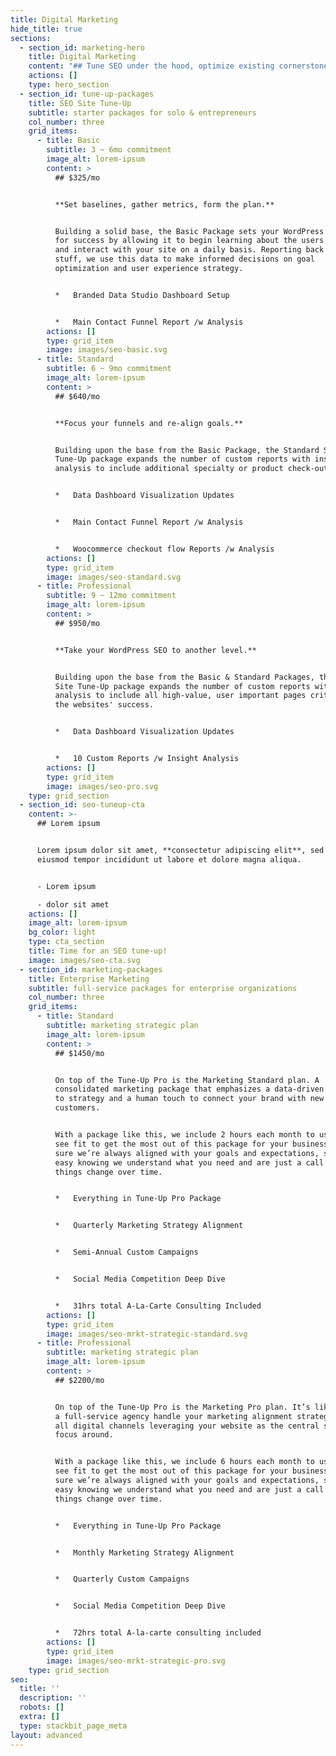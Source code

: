 ```yaml
---
title: Digital Marketing
hide_title: true
sections:
  - section_id: marketing-hero
    title: Digital Marketing
    content: "## Tune SEO under the hood, optimize existing cornerstone content and never worry about\_[typical WordPress website issues\\*](https://virtuallycreative.ca/wordpress/seo-site-tuneup/#)\_ever again!\n\nWordPress Site Tune-Up packages provide full-service coverage for your WordPress website. Push your website to the limit with a Site Tune-Up or Marketing Package by Virtually(Creative) and gain the same competitive advantages used by WordPress content professionals!\n\n*   Three Site Tune-Up Packages\n*   Custom Full-Service Marketing Packages\n\nWordPress is a fantastic publishing platform, but out of the box, it doesn’t include many Search Engine Optimization (SEO) features. These are added in by additional SEO plugins, which require configuration and an understanding of SEO best practices.\n\nOur Site Tune-Up packages help maximize your WordPress’s Search Engine Optimization (SEO) effectiveness by making sure all “low-hanging fruit” is quickly taken care of by making sure the best SEO plugins for your WordPress website are installed and configured properly. If there are missing SEO plugins we safely install them for you and configure them for continuous optimal use.\n"
    actions: []
    type: hero_section
  - section_id: tune-up-packages
    title: SEO Site Tune-Up
    subtitle: starter packages for solo & entrepreneurs
    col_number: three
    grid_items:
      - title: Basic
        subtitle: 3 ~ 6mo commitment
        image_alt: lorem-ipsum
        content: >
          ## $325/mo


          **Set baselines, gather metrics, form the plan.**


          Building a solid base, the Basic Package sets your WordPress site up
          for success by allowing it to begin learning about the users that use
          and interact with your site on a daily basis. Reporting back the good
          stuff, we use this data to make informed decisions on goal
          optimization and user experience strategy.


          *   Branded Data Studio Dashboard Setup


          *   Main Contact Funnel Report /w Analysis
        actions: []
        type: grid_item
        image: images/seo-basic.svg
      - title: Standard
        subtitle: 6 ~ 9mo commitment
        image_alt: lorem-ipsum
        content: >
          ## $640/mo


          **Focus your funnels and re-align goals.**


          Building upon the base from the Basic Package, the Standard Site
          Tune-Up package expands the number of custom reports with insight
          analysis to include additional specialty or product check-out flows.


          *   Data Dashboard Visualization Updates


          *   Main Contact Funnel Report /w Analysis


          *   Woocommerce checkout flow Reports /w Analysis
        actions: []
        type: grid_item
        image: images/seo-standard.svg
      - title: Professional
        subtitle: 9 ~ 12mo commitment
        image_alt: lorem-ipsum
        content: >
          ## $950/mo


          **Take your WordPress SEO to another level.**


          Building upon the base from the Basic & Standard Packages, the Pro
          Site Tune-Up package expands the number of custom reports with insight
          analysis to include all high-value, user important pages critical for
          the websites' success.


          *   Data Dashboard Visualization Updates


          *   10 Custom Reports /w Insight Analysis
        actions: []
        type: grid_item
        image: images/seo-pro.svg
    type: grid_section
  - section_id: seo-tuneup-cta
    content: >-
      ## Lorem ipsum


      Lorem ipsum dolor sit amet, **consectetur adipiscing elit**, sed do
      eiusmod tempor incididunt ut labore et dolore magna aliqua.


      - Lorem ipsum

      - dolor sit amet
    actions: []
    image_alt: lorem-ipsum
    bg_color: light
    type: cta_section
    title: Time for an SEO tune-up!
    image: images/seo-cta.svg
  - section_id: marketing-packages
    title: Enterprise Marketing
    subtitle: full-service packages for enterprise organizations
    col_number: three
    grid_items:
      - title: Standard
        subtitle: marketing strategic plan
        image_alt: lorem-ipsum
        content: >
          ## $1450/mo


          On top of the Tune-Up Pro is the Marketing Standard plan. A
          consolidated marketing package that emphasizes a data-driven approach
          to strategy and a human touch to connect your brand with new potential
          customers.


          With a package like this, we include 2 hours each month to use as you
          see fit to get the most out of this package for your business and make
          sure we’re always aligned with your goals and expectations, so rest
          easy knowing we understand what you need and are just a call away as
          things change over time.


          *   Everything in Tune-Up Pro Package


          *   Quarterly Marketing Strategy Alignment


          *   Semi-Annual Custom Campaigns


          *   Social Media Competition Deep Dive


          *   31hrs total A-La-Carte Consulting Included
        actions: []
        type: grid_item
        image: images/seo-mrkt-strategic-standard.svg
      - title: Professional
        subtitle: marketing strategic plan
        image_alt: lorem-ipsum
        content: >
          ## $2200/mo


          On top of the Tune-Up Pro is the Marketing Pro plan. It’s like having
          a full-service agency handle your marketing alignment strategy across
          all digital channels leveraging your website as the central source to
          focus around.


          With a package like this, we include 6 hours each month to use as you
          see fit to get the most out of this package for your business and make
          sure we’re always aligned with your goals and expectations, so rest
          easy knowing we understand what you need and are just a call away as
          things change over time.


          *   Everything in Tune-Up Pro Package


          *   Monthly Marketing Strategy Alignment


          *   Quarterly Custom Campaigns


          *   Social Media Competition Deep Dive


          *   72hrs total A-la-carte consulting included
        actions: []
        type: grid_item
        image: images/seo-mrkt-strategic-pro.svg
    type: grid_section
seo:
  title: ''
  description: ''
  robots: []
  extra: []
  type: stackbit_page_meta
layout: advanced
---
```

